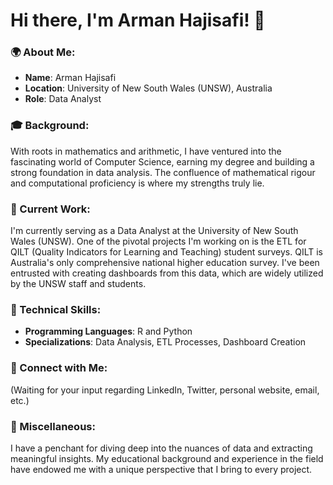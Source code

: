 

# Hi there, I'm Arman Hajisafi! 👋

### 🌍 About Me:
- **Name**: Arman Hajisafi
- **Location**: University of New South Wales (UNSW), Australia
- **Role**: Data Analyst

### 🎓 Background:
With roots in mathematics and arithmetic, I have ventured into the fascinating world of Computer Science, earning my degree and building a strong foundation in data analysis. The confluence of mathematical rigour and computational proficiency is where my strengths truly lie.

### 💼 Current Work:
I'm currently serving as a Data Analyst at the University of New South Wales (UNSW). One of the pivotal projects I'm working on is the ETL for QILT (Quality Indicators for Learning and Teaching) student surveys. QILT is Australia's only comprehensive national higher education survey. I've been entrusted with creating dashboards from this data, which are widely utilized by the UNSW staff and students.

### 🔧 Technical Skills:
- **Programming Languages**: R and Python
- **Specializations**: Data Analysis, ETL Processes, Dashboard Creation

### 🤝 Connect with Me:
(Waiting for your input regarding LinkedIn, Twitter, personal website, email, etc.)

### 📌 Miscellaneous:
I have a penchant for diving deep into the nuances of data and extracting meaningful insights. My educational background and experience in the field have endowed me with a unique perspective that I bring to every project.
